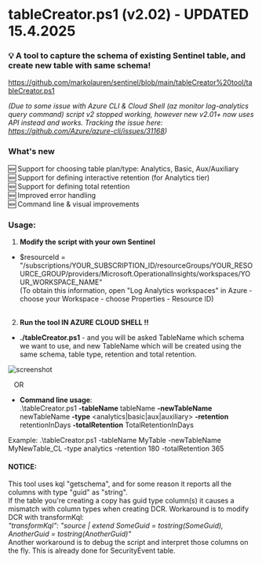 # tableCreator.ps1 (v2.02) - UPDATED 15.4.2025
### 💡 A tool to capture the schema of existing Sentinel table, and create new table with same schema!
https://github.com/markolauren/sentinel/blob/main/tableCreator%20tool/tableCreator.ps1

_(Due to some issue with Azure CLI & Cloud Shell (az monitor log-analytics query command) script v2 stopped working, however new v2.01+ now uses API instead and works. Tracking the issue here: https://github.com/Azure/azure-cli/issues/31168)_

### What's new
🆕 Support for choosing table plan/type: Analytics, Basic, Aux/Auxiliary <br/>
🆕 Support for defining interactive retention (for Analytics tier) <br/>
🆕 Support for defining total retention <br/>
🆕 Improved error handling <br/>
🆕 Command line & visual improvements <br/>

### Usage:

1) **Modify the script with your own Sentinel**

- $resourceId = "/subscriptions/YOUR_SUBSCRIPTION_ID/resourceGroups/YOUR_RESOURCE_GROUP/providers/Microsoft.OperationalInsights/workspaces/YOUR_WORKSPACE_NAME"<br/>
 (To obtain this information, open "Log Analytics workspaces" in Azure - choose your Workspace - choose Properties - Resource ID)<br/><br/>

2) **Run the tool IN AZURE CLOUD SHELL !!**

- **./tableCreator.ps1** - and you will be asked TableName which schema we want to use, and new TableName which will be created using the same schema, table type, retention and total retention.

![screenshot](https://github.com/user-attachments/assets/951c0756-0bf8-474f-9712-9308c066d879)

&nbsp;&nbsp;&nbsp;OR

- **Command line usage**:<br/>
.\tableCreator.ps1 **-tableName** tableName **-newTableName** newTableName **-type** <analytics|basic|aux|auxiliary> **-retention** retentionInDays **-totalRetention** TotalRetentionInDays<br/>

Example: .\tableCreator.ps1 -tableName MyTable -newTableName MyNewTable_CL -type analytics -retention 180 -totalRetention 365


#### NOTICE: 
This tool uses kql "getschema", and for some reason it reports all the columns with type "guid" as "string". <br/>
If the table you're creating a copy has guid type column(s) it causes a mismatch with column types when creating DCR. Workaround is to modify DCR with transformKql:<br/>
_"transformKql": "source | extend SomeGuid = tostring(SomeGuid), AnotherGuid = tostring(AnotherGuid)"_ <br/>
Another workaround is to debug the script and interpret those columns on the fly. This is already done for SecurityEvent table. 
